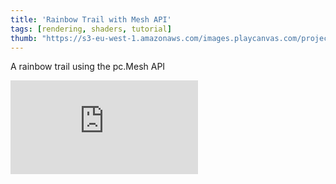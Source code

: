```yaml
---
title: 'Rainbow Trail with Mesh API'
tags: [rendering, shaders, tutorial]
thumb: "https://s3-eu-west-1.amazonaws.com/images.playcanvas.com/projects/12/733569/6226C8-image-75.jpg"
---
```


A rainbow trail using the pc.Mesh API

<div className="iframe-container">
    <iframe loading="lazy" src="https://playcanv.as/p/jGeaTg6B/" title="Rainbow Trail with Mesh API" webkitallowfullscreen="true" mozallowfullscreen="true" allow="autoplay" allowfullscreen="true" allowvr="" scrolling="no" frameborder="0" />
</div>
